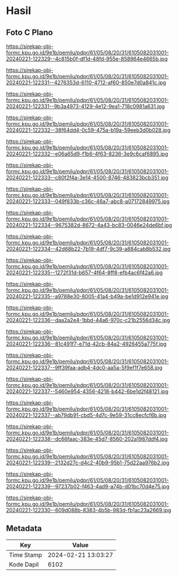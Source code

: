 # Hasil

## Foto C Plano

https://sirekap-obj-formc.kpu.go.id/9e1b/pemilu/pdpr/61/05/08/20/31/6105082031001-20240221-122329--4c815b0f-df1d-48fd-955e-858964e4665b.jpg

https://sirekap-obj-formc.kpu.go.id/9e1b/pemilu/pdpr/61/05/08/20/31/6105082031001-20240221-122331--4276353d-6110-4712-af60-850e7d0a841c.jpg

https://sirekap-obj-formc.kpu.go.id/9e1b/pemilu/pdpr/61/05/08/20/31/6105082031001-20240221-122331--9b3a4973-4129-4e12-9ea1-718c0981a631.jpg

https://sirekap-obj-formc.kpu.go.id/9e1b/pemilu/pdpr/61/05/08/20/31/6105082031001-20240221-122332--38f64dd4-0c59-475a-b19a-59eeb3d0b028.jpg

https://sirekap-obj-formc.kpu.go.id/9e1b/pemilu/pdpr/61/05/08/20/31/6105082031001-20240221-122332--e06a65d9-f1b6-4f63-8236-3e9c6caf6895.jpg

https://sirekap-obj-formc.kpu.go.id/9e1b/pemilu/pdpr/61/05/08/20/31/6105082031001-20240221-122333--c80f2f4a-3e14-4500-8746-483823bcb351.jpg

https://sirekap-obj-formc.kpu.go.id/9e1b/pemilu/pdpr/61/05/08/20/31/6105082031001-20240221-122333--049f833b-c36c-46a7-abc8-a07172849975.jpg

https://sirekap-obj-formc.kpu.go.id/9e1b/pemilu/pdpr/61/05/08/20/31/6105082031001-20240221-122334--9675382d-8672-4a43-bc83-0046e24de6bf.jpg

https://sirekap-obj-formc.kpu.go.id/9e1b/pemilu/pdpr/61/05/08/20/31/6105082031001-20240221-122334--42d68b22-7b19-4df7-9c39-a884cab8b532.jpg

https://sirekap-obj-formc.kpu.go.id/9e1b/pemilu/pdpr/61/05/08/20/31/6105082031001-20240221-122335--1272f31d-b657-4f64-8ff8-efb4ac6f42a6.jpg

https://sirekap-obj-formc.kpu.go.id/9e1b/pemilu/pdpr/61/05/08/20/31/6105082031001-20240221-122335--a9788e30-8005-41a4-b49a-be1d912e941e.jpg

https://sirekap-obj-formc.kpu.go.id/9e1b/pemilu/pdpr/61/05/08/20/31/6105082031001-20240221-122336--daa2a2e4-1bbd-44a6-970c-c21b2556d34c.jpg

https://sirekap-obj-formc.kpu.go.id/9e1b/pemilu/pdpr/61/05/08/20/31/6105082031001-20240221-122336--81c491f7-e71d-42cb-84a2-4926455a775f.jpg

https://sirekap-obj-formc.kpu.go.id/9e1b/pemilu/pdpr/61/05/08/20/31/6105082031001-20240221-122337--9ff39faa-adb4-4dc0-aa5a-5f9ef1f7e658.jpg

https://sirekap-obj-formc.kpu.go.id/9e1b/pemilu/pdpr/61/05/08/20/31/6105082031001-20240221-122337--5460e954-4356-4218-b442-6be1d2f48121.jpg

https://sirekap-obj-formc.kpu.go.id/9e1b/pemilu/pdpr/61/05/08/20/31/6105082031001-20240221-122337--ab79db91-cbd5-4d7c-9e59-31cc8ecfcf6b.jpg

https://sirekap-obj-formc.kpu.go.id/9e1b/pemilu/pdpr/61/05/08/20/31/6105082031001-20240221-122338--dc66faac-383e-45d7-8560-202a1987ddf4.jpg

https://sirekap-obj-formc.kpu.go.id/9e1b/pemilu/pdpr/61/05/08/20/31/6105082031001-20240221-122339--2132d27c-d4c2-40b9-95b1-75d22aa976b2.jpg

https://sirekap-obj-formc.kpu.go.id/9e1b/pemilu/pdpr/61/05/08/20/31/6105082031001-20240221-122339--97237b02-f463-4ad9-a74b-d01bc70d4e75.jpg

https://sirekap-obj-formc.kpu.go.id/9e1b/pemilu/pdpr/61/05/08/20/31/6105082031001-20240221-122330--609d088b-8383-4b5b-983d-fb1ac23a2669.jpg


## Metadata

| Key        | Value               |
| ---------- | ------------------- |
| Time Stamp | 2024-02-21 13:03:27 |
| Kode Dapil | 6102                |



